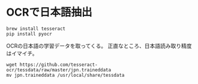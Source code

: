 
# OCRで日本語抽出

```
brew install tesseract
pip install pyocr
```

OCRの日本語の学習データを取ってくる。
正直なところ、日本語読み取り精度はイマイチ。

```
wget https://github.com/tesseract-ocr/tessdata/raw/master/jpn.traineddata
mv jpn.traineddata /usr/local/share/tessdata
```
